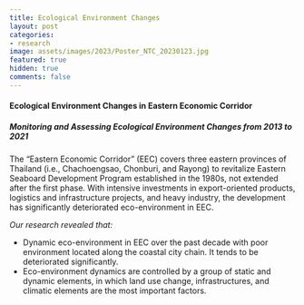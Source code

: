 ```yaml
---
title: Ecological Environment Changes 
layout: post
categories:
- research
image: assets/images/2023/Poster_NTC_20230123.jpg
featured: true
hidden: true
comments: false
---
```


#### Ecological Environment Changes in Eastern Economic Corridor
##### Monitoring and Assessing Ecological Environment Changes from 2013 to 2021


The “Eastern Economic Corridor” (EEC) covers three eastern provinces of Thailand (i.e., Chachoengsao, Chonburi, and Rayong) to revitalize Eastern Seaboard Development Program established in the 1980s, not extended after the first phase.
With intensive investments in export-oriented products, logistics and infrastructure projects, and heavy industry, the development has significantly deteriorated eco-environment in EEC. 

<i> Our research revealed that: </i>

* Dynamic eco-environment in EEC over the past decade with poor environment located along the coastal city chain. It tends to be deteriorated significantly. 
* Eco-environment dynamics are controlled by a group of static and dynamic elements, in which land use change, infrastructures, and climatic elements are the most important factors.




